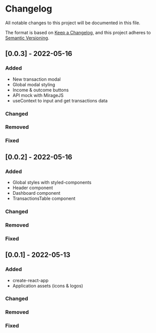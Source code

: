 # Changelog

All notable changes to this project will be documented in this file.

The format is based on [Keep a Changelog](https://keepachangelog.com/en/1.0.0/),
and this project adheres to [Semantic Versioning](https://semver.org/spec/v2.0.0.html).

## [0.0.3] - 2022-05-16

### Added

- New transaction modal
- Global modal styling
- Income & outcome buttons
- API mock with MirageJS
- useContext to input and get transactions data

### Changed

### Removed

### Fixed

## [0.0.2] - 2022-05-16

### Added

- Global styles with styled-components
- Header component
- Dashboard component
- TransactionsTable component

### Changed

### Removed

### Fixed

## [0.0.1] - 2022-05-13

### Added

- create-react-app
- Application assets (icons & logos)

### Changed

### Removed

### Fixed
